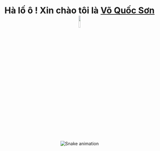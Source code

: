 <div>
  
  <h1 align="center">
    Hà lố ô ! Xin chào tôi là
    <a href="https://www.facebook.com/khoa.cao.040404">Võ Quốc Sơn 
     <img
           width="10%" 
           align="center" 
           valign="middle" 
           src="https://emojipedia-us.s3.amazonaws.com/source/microsoft-teams/337/whale_1f40b.png" 
           target="_blank" 
      />
    </a>
  </h1>
</div>

<div align="center">

  ![Snake animation](https://github.com/danielbped/danielbped/blob/output/github-contribution-grid-snake.svg)
  
</div>

